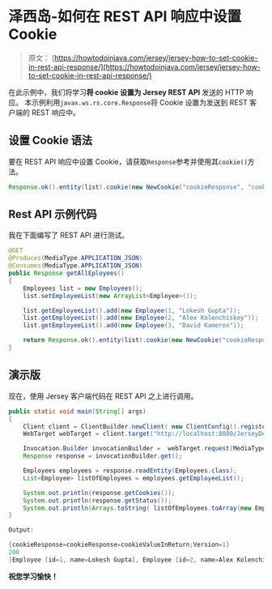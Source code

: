 # 泽西岛-如何在 REST API 响应中设置 Cookie

> 原文： [https://howtodoinjava.com/jersey/jersey-how-to-set-cookie-in-rest-api-response/](https://howtodoinjava.com/jersey/jersey-how-to-set-cookie-in-rest-api-response/)

在此示例中，我们将学习**将 cookie 设置为 Jersey REST API** 发送的 HTTP 响应。 本示例利用`javax.ws.rs.core.Response`将 Cookie 设置为发送到 REST 客户端的 REST 响应中。

## 设置 Cookie 语法

要在 REST API 响应中设置 Cookie，请获取`Response`参考并使用其`cookie()`方法。

```java
Response.ok().entity(list).cookie(new NewCookie("cookieResponse", "cookieValueInReturn")).build();

```

## Rest API 示例代码

我在下面编写了 REST API 进行测试。

```java
@GET
@Produces(MediaType.APPLICATION_JSON)
@Consumes(MediaType.APPLICATION_JSON)
public Response getAllEployees() 
{
	Employees list = new Employees();
	list.setEmployeeList(new ArrayList<Employee>());

	list.getEmployeeList().add(new Employee(1, "Lokesh Gupta"));
	list.getEmployeeList().add(new Employee(2, "Alex Kolenchiskey"));
	list.getEmployeeList().add(new Employee(3, "David Kameron"));

	return Response.ok().entity(list).cookie(new NewCookie("cookieResponse", "cookieValueInReturn")).build();
}

```

## 演示版

现在，使用 Jersey 客户端代码在 REST API 之上进行调用。

```java
public static void main(String[] args) 
{
	Client client = ClientBuilder.newClient( new ClientConfig().register( LoggingFilter.class ) );
	WebTarget webTarget = client.target("http://localhost:8080/JerseyDemos/rest").path("employees");

	Invocation.Builder invocationBuilder =  webTarget.request(MediaType.APPLICATION_JSON);
	Response response = invocationBuilder.get();

	Employees employees = response.readEntity(Employees.class);
	List<Employee> listOfEmployees = employees.getEmployeeList();

	System.out.println(response.getCookies());
	System.out.println(response.getStatus());
	System.out.println(Arrays.toString( listOfEmployees.toArray(new Employee[listOfEmployees.size()]) ));
}

```

```java
Output: 

{cookieResponse=cookieResponse=cookieValueInReturn;Version=1}
200
[Employee [id=1, name=Lokesh Gupta], Employee [id=2, name=Alex Kolenchiskey], Employee [id=3, name=David Kameron]]
```

**祝您学习愉快！**
